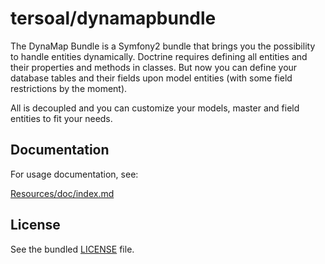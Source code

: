 tersoal/dynamapbundle
=====================

The DynaMap Bundle is a Symfony2 bundle that brings you the possibility to handle entities dynamically.
Doctrine requires defining all entities and their properties and methods in classes. But now you can
define your database tables and their fields upon model entities (with some field restrictions by the moment).

All is decoupled and you can customize your models, master and field entities to fit your needs.

## Documentation

For usage documentation, see:

[Resources/doc/index.md](https://github.com/tersoal/DynaMapBundle/blob/master/Resources/doc/index.md)

## License

See the bundled [LICENSE](https://github.com/tersoal/DynaMapBundle/blob/master/LICENSE) file.
